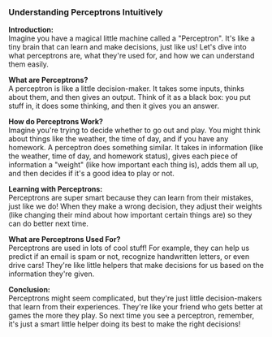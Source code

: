 ### Understanding Perceptrons Intuitively

**Introduction:**  
Imagine you have a magical little machine called a "Perceptron". It's like a tiny brain that can learn and make decisions, just like us! Let's dive into what perceptrons are, what they're used for, and how we can understand them easily.

**What are Perceptrons?**  
A perceptron is like a little decision-maker. It takes some inputs, thinks about them, and then gives an output. Think of it as a black box: you put stuff in, it does some thinking, and then it gives you an answer.

**How do Perceptrons Work?**  
Imagine you're trying to decide whether to go out and play. You might think about things like the weather, the time of day, and if you have any homework. A perceptron does something similar. It takes in information (like the weather, time of day, and homework status), gives each piece of information a "weight" (like how important each thing is), adds them all up, and then decides if it's a good idea to play or not.

**Learning with Perceptrons:**  
Perceptrons are super smart because they can learn from their mistakes, just like we do! When they make a wrong decision, they adjust their weights (like changing their mind about how important certain things are) so they can do better next time.

**What are Perceptrons Used For?**  
Perceptrons are used in lots of cool stuff! For example, they can help us predict if an email is spam or not, recognize handwritten letters, or even drive cars! They're like little helpers that make decisions for us based on the information they're given.

**Conclusion:**  
Perceptrons might seem complicated, but they're just little decision-makers that learn from their experiences. They're like your friend who gets better at games the more they play. So next time you see a perceptron, remember, it's just a smart little helper doing its best to make the right decisions!
